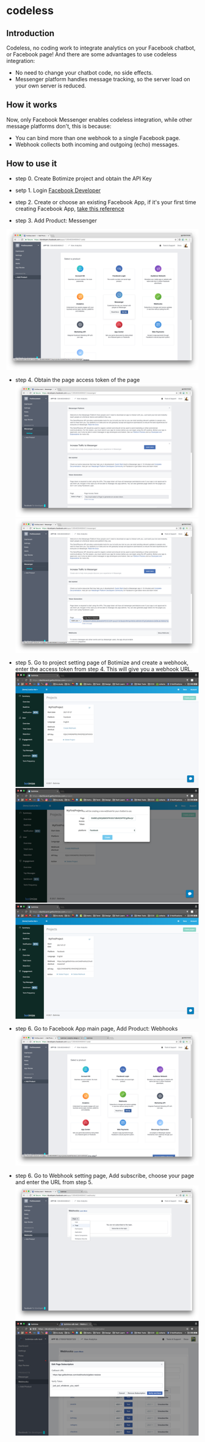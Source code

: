 # codeless 

## Introduction

Codeless, no coding work to integrate analytics on your Facebook chatbot, or Facebook page!  And there are some advantages to use codeless integration:

* No need to change your chatbot code, no side effects.
* Messenger platform handles message tracking, so the server load on your own server is reduced.

## How it works

Now, only Facebook Messenger enables codeless integration, while other message platforms don't, this is because: 

* You can bind more than one webhook to a single Facebook page.
* Webhook collects both incoming and outgoing (echo) messages.

## How to use it

- step 0. Create Botimize project and obtain the API Key
- setp 1. Login [Facebook Developer](https://developers.facebook.com/) 
- step 2. Create or choose an existing Facebook App, if it's your first time creating Facebook App, [take this reference](https://developers.facebook.com/docs/apps/register)

- step 3. Add Product: Messenger

![codeless_step3](imgs/codeless_step3.png "90%x")

- step 4. Obtain the page access token of the page
![codeless_step4-1](imgs/codeless_step4-1.png "90%x")
![codeless_step4-2](imgs/codeless_step4-2.png "90%x")

- step 5. Go to project setting page of Botimize and create a webhook, enter the access token from step 4. This will give you a webhook URL.
![codeless_step5-1](imgs/codeless_step5-1.png "90%x")
![codeless_step5-2](imgs/codeless_step5-2.png "90%x")
![codeless_step5-3](imgs/codeless_step5-3.png "90%x")

- step 6. Go to Facebook App main page, Add Product: Webhooks
![codeless_step6-1](imgs/codeless_step6-1.png "90%x")

- step 6. Go to Webhook setting page, Add subscribe, choose your page and enter the URL from step 5.
![codeless_step7-1](imgs/codeless_step7-1.png "90%x")
![codeless_step7-2](imgs/codeless_step7-2.png "90%x")
